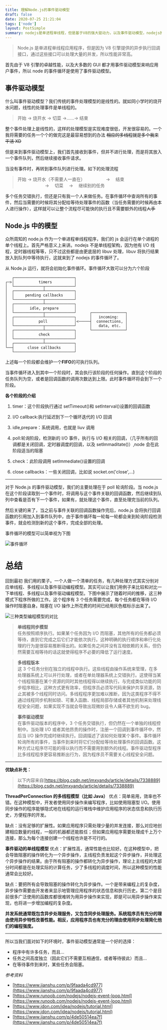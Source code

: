 ```yaml
---
title: 理解Node.js的事件驱动模型
draft: false
date: 2020-07-25 21:21:04
tags: ['node']
layout: PostSimple
summary: nodejs是单进程单线程，但是基于V8的强大驱动力，以及事件驱动模型，nodejs的性能非常高，简单来理解下nodejs的事件驱动模型
---
```


> Node.js 是单进程单线程应用程序，但是因为 V8 引擎提供的异步执行回调接口，通过这些接口可以处理大量的并发，所以性能非常高。

首先由于 V8 引擎的卓越性能，以及大多数的 GUI 都才用事件驱动模型来响应用户事件，所以 node 的事件循环是使用了事件驱动模型。

## 事件驱动模型

什么叫事件驱动模型？我们传统的事件处理模型的是线性的。就如同小学时的烧开水问题，线性的处理事件是单线程的。

> 开始 → 烧开水 → 切菜 →……→ 结束

整个事件处理上是线性的，这样的处理模型是实现难度很低，开发很容易的。一个我将需要的任务一个个的做完这是最容易想到的办法 ~~相应的多线程就是多个我来干活 XD~~

但是来到事件驱动模型上，我们首先接收到事件，但并不进行处理，而是将其放入一个事件队列，然后继续接收事件请求。

当没有事件时，再转到事件队列进行处理。如下的处理流程

> 开始 → 烧开水（不需要人一直在）　　　　　 → 　结束<br/>
> 　　　　　　 → 　切菜　 → 　继续别的任务

多个任务交错执行，但还是只有我一个人来做任务。在事件循环中查询所有的事件，然后当需要的时候将其分配给等待处理事件的函数（当任务需要的时候再由本人进行操作），这样就可以让整个流程尽可能快的执行且不需要额外的线程~~人手~~

## Node.js 中的模型

众所周知的 node.js 作为一个单进程单线程程序，我们的 js 会运行在单个进程的单个线程上。首先严格意义上来讲。nodejs 不是单线程架构，因为他有 I/O 线程，定时器线程等等，只不过这些都是由更底层的 libuv 处理，libuv 将执行结果放入到队列中等待执行，这就来到了 nodejs 的事件循环了。

从 Node.js 运行，就将会初始化事件循环。事件循环大致可以分为六个阶段

```
   ┌───────────────────────────┐
┌─>│           timers          │
│  └─────────────┬─────────────┘
│  ┌─────────────┴─────────────┐
│  │     pending callbacks     │
│  └─────────────┬─────────────┘
│  ┌─────────────┴─────────────┐
│  │       idle, prepare       │
│  └─────────────┬─────────────┘      ┌───────────────┐
│  ┌─────────────┴─────────────┐      │   incoming:   │
│  │           poll            │<─────┤  connections, │
│  └─────────────┬─────────────┘      │   data, etc.  │
│  ┌─────────────┴─────────────┐      └───────────────┘
│  │           check           │
│  └─────────────┬─────────────┘
│  ┌─────────────┴─────────────┐
└──┤      close callbacks      │
   └───────────────────────────┘
```

上述每一个阶段都会维护一个**FIFO**的可执行队列。

当事件循环进入到其中一个阶段时，其会执行该阶段的任何操作。直到这个阶段的任务队列为空，或者是回调函数的调用次数达到上限。此时事件循环将会到下一个阶段。

**各个阶段的介绍**

1. timer：这个阶段执行通过 setTimeout()和 setInterval()设置的回调函数

2. I/O callback:执行延迟到下一个循环迭代的 I/O 回调

3. idle,prepare：系统调用，也就是 liuv 调用

4. poll:轮询阶段，检测新的 I/O 事件，执行与 I/O 相关的回调，（几乎所有的回调都是关闭回调，定时器调度的回调，以及 setImmaditate()）,node 会在此阶段适当的阻塞

5. check：此阶段调用 setImmediate()设置的回调

6. close callbacks：一些关闭回调，比如说 socket.on('close',...)

---

对于 Node.js 的事件驱动模型，我们的主要处理在于 poll 轮询阶段。当 node.js 在这个阶段读取到一个事件时，将调用与这个事件关联的回调函数，然后继续到队列中查看是否有下一个事件，如果有，就处理这个事件，直至处理完当前的队列。

然后关键的来了，当之前与事件关联的回调函数操作完后，node.js 会将执行回调函数的引用加入到事件队列中，由于事件循环每一轮每一轮都会来到轮询阶段检测事件，就会检测到新的这个事件，完成全部的处理。

事件循环的模型可以简单视为下图

![事件循环](./event_loop.jpg)

# 总结

回到最初 我们用的栗子。一个人做一个清单的任务，有几种处理方式其实分别对应单线程、多线程以及事件驱动编程模型。其实可以让我们用例子来比较和对比一下单线程、多线程以及事件驱动编程模型。下图中展示了随着时间的推移，这三种模式下程序所做的工作。这个程序有 3 个任务需要完成，每个任务都在等待 I/O 操作时阻塞自身。阻塞在 I/O 操作上所花费的时间已经用灰色框标示出来了。

![三种类型编程模型的对比](./three_type.png)

> **单线程同步模型**<br/>
> 任务按照顺序执行。如果某个任务因为 I/O 而阻塞，其他所有的任务都必须等待，直到它完成之后它们才能依次执行。这种明确的执行顺序和串行化处理的行为是很容易推断得出的。如果任务之间并没有互相依赖的关系，但仍然需要互相等待的话这就使得程序不必要的降低了运行速度。

> **多线程版本**<br/>
> 这 3 个任务分别在独立的线程中执行。这些线程由操作系统来管理，在多处理器系统上可以并行处理，或者在单处理器系统上交错执行。这使得当某个线程阻塞在某个资源的同时其他线程得以继续执行。与完成类似功能的同步程序相比，这种方式更有效率，但程序员必须写代码来保护共享资源，防止其被多个线程同时访问。多线程程序更加难以推断，因为这类程序不得不通过线程同步机制如锁、可重入函数、线程局部存储或者其他机制来处理线程安全问题，如果实现不当就会导致出现微妙且令人痛不欲生的 bug。

> **事件驱动模型**<br/>
> 在事件驱动版本的程序中，3 个任务交错执行，但仍然在一个单独的线程控制中。当处理 I/O 或者其他昂贵的操作时，注册一个回调到事件循环中，然后当 I/O 操作完成时继续执行。回调描述了该如何处理某个事件。事件循环轮询所有的事件，当事件到来时将它们分配给等待处理事件的回调函数。这种方式让程序尽可能的得以执行而不需要用到额外的线程。事件驱动型程序比多线程程序更容易推断出行为，因为程序员不需要关心线程安全问题。

---

**优缺点补充：**

> 以下内容来自[https://blog.csdn.net/jmxyandy/article/details/7338889](https://blog.csdn.net/jmxyandy/article/details/7338889)

**ThreadPerConnection 的多线程模型（比如 Java）**
优点：简单易用，效率也不错。在这种模型中，开发者使用同步操作来编写程序，比如使用阻塞型 I/O。使用同步操作的程序能够隐式地在线程的运行堆栈中维护应用程序的状态信息和执行历史，方便程序的开发。

缺点：没有足够的扩展性。如果应用程序只需处理少量的并发连接，那么对应地创建相应数量的线程，一般的机器都还能胜任；但如果应用程序需要处理成千上万个连接，那么为每个连接创建一个线程也许是不可行的。

**事件驱动的单线程模型**
优点：扩展性高，通常性能也比较好。在这种模型中，把会导致阻塞的操作转化为一个异步操作，主线程负责发起这个异步操作，并处理这个异步操作的结果。由于所有阻塞的操作都转化为异步操作，理论上主线程的大部分时间都是在处理实际的计算任务，少了多线程的调度时间，所以这种模型的性能通常会比较好。

缺点：要把所有会导致阻塞的操作转化为异步操作。一个是带来编程上的复杂度，异步操作需要由开发者来显示地管理应用程序的状态信息和执行历史。第二个是目前很多广泛使用的函数库都很难转为用异步操作来实现，即是可以用异步操作来实现，也将进一步增加编程的复杂度。

**并发系统通常既包含异步处理服务，又包含同步处理服务。系统程序员有充分的理由使用异步特性改善性能。相反，应用程序员也有充分的理由使用同步处理简化他们的编程强度。**

---

所以当我们面对如下的环境时，事件驱动模型通常是一个好的选择：

- 程序中有许多任务，而且…
- 任务之间高度独立（因此它们不需要互相通信，或者等待彼此）而且…
- 在等待事件到来时，某些任务会阻塞。

_参考资料_

- [https://www.jianshu.com/p/9faada4cd977](https://www.jianshu.com/p/9faada4cd977)
- [https://www.runoob.com/nodejs/nodejs-event-loop.html](https://www.runoob.com/nodejs/nodejs-event-loop.html)
- [https://www.jdon.com/idea/nodejs/tutorial.html](https://www.jdon.com/idea/nodejs/tutorial.html)
- [https://www.jianshu.com/p/4de50514ea7f](https://www.jianshu.com/p/4de50514ea7f)
